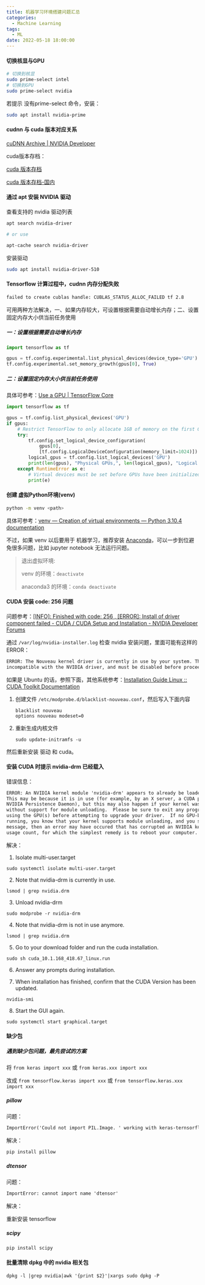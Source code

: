 ```yaml
---
title: 机器学习环境搭建问题汇总
categories:
  - Machine Learning
tags:
  - ML
date: 2022-05-18 18:00:00
---
```


#### 切换核显与GPU

```bash
# 切换到核显
sudo prime-select intel
# 切换到GPU
sudo prime-select nvidia
```

若提示 没有prime-select 命令，安装：

```bash
sudo apt install nvidia-prime
```

#### cudnn 与 cuda 版本对应关系

[cuDNN Archive | NVIDIA Developer](https://developer.nvidia.com/rdp/cudnn-archive)

cuda版本存档：

[cuda 版本存档](https://developer.nvidia.com/cuda-toolkit-archive)

[cuda 版本存档-国内](https://developer.download.nvidia.cn/compute/cuda/repos/)

#### 通过 apt 安装 NVIDIA 驱动

查看支持的 nvidia 驱动列表

```bash
apt search nvidia-driver

# or use

apt-cache search nvidia-driver
```

安装驱动

```bash
sudo apt install nvidia-driver-510
```

#### Tensorflow 计算过程中，cudnn 内存分配失败

```tex
failed to create cublas handle: CUBLAS_STATUS_ALLOC_FAILED tf 2.8
```

可用两种方法解决，一、如果内存较大，可设置根据需要自动增长内存；二、设置固定内存大小供当前任务使用

##### 一：设置根据需要自动增长内存

```python
import tensorflow as tf

gpus = tf.config.experimental.list_physical_devices(device_type='GPU')
tf.config.experimental.set_memory_growth(gpus[0], True)
```

##### 二：设置固定内存大小供当前任务使用

具体可参考：[Use a GPU  |  TensorFlow Core](https://www.tensorflow.org/guide/gpu#limiting_gpu_memory_growth)

```python
import tensorflow as tf

gpus = tf.config.list_physical_devices('GPU')
if gpus:
    # Restrict TensorFlow to only allocate 1GB of memory on the first GPU
    try:
        tf.config.set_logical_device_configuration(
            gpus[0],
            [tf.config.LogicalDeviceConfiguration(memory_limit=1024)])
        logical_gpus = tf.config.list_logical_devices('GPU')
        print(len(gpus), "Physical GPUs,", len(logical_gpus), "Logical GPUs")
    except RuntimeError as e:
        # Virtual devices must be set before GPUs have been initialized
        print(e)
```

#### 创建 虚拟Python环境(venv)

```bash
python -m venv <path>
```

具体可参考：[venv — Creation of virtual environments — Python 3.10.4 documentation](https://docs.python.org/3/library/venv.html)

不过，如果 venv 以后要用于 机器学习，推荐安装 [Anaconda](https://www.anaconda.com/products/distribution#Downloads)，可以一步到位避免很多问题，比如 jupyter notebook 无法运行问题。

> 退出虚拟环境:
>
> venv 的环境：`deactivate`
>
> anaconda3 的环境：`conda deactivate`

#### CUDA 安装 code: 256 问题

问题参考：[[INFO]: Finished with code: 256 , [ERROR]: Install of driver component failed - CUDA / CUDA Setup and Installation - NVIDIA Developer Forums](https://forums.developer.nvidia.com/t/info-finished-with-code-256-error-install-of-driver-component-failed/107661)

通过 `/var/log/nvidia-installer.log` 检查 nvidia 安装问题，里面可能有这样的 ERROR：

```tex
ERROR: The Nouveau kernel driver is currently in use by your system. This driver is
incompatible with the NVIDIA driver, and must be disabled before proceeding.
```

如果是 Ubuntu 的话，参照下面，其他系统参考：[Installation Guide Linux :: CUDA Toolkit Documentation](https://docs.nvidia.com/cuda/cuda-installation-guide-linux/index.html#runfile-nouveau)

1. 创建文件 `/etc/modprobe.d/blacklist-nouveau.conf`，然后写入下面内容

    ```
    blacklist nouveau
    options nouveau modeset=0
    ```

2. 重新生成内核文件

    ```
    sudo update-initramfs -u
    ```



然后重新安装 驱动 和 cuda。

#### 安装 CUDA 时提示 nvidia-drm 已经载入

错误信息：

```tex
ERROR: An NVIDIA kernel module 'nvidia-drm' appears to already be loaded in your kernel.
This may be because it is in use (for example, by an X server, a CUDA program, or the
NVIDIA Persistence Daemon), but this may also happen if your kernel was configured
without support for module unloading.  Please be sure to exit any programs that may be
using the GPU(s) before attempting to upgrade your driver.  If no GPU-based programs are
running, you know that your kernel supports module unloading, and you still receive this
message, then an error may have occured that has corrupted an NVIDIA kernel module's
usage count, for which the simplest remedy is to reboot your computer.
```

解决：

1. Isolate multi-user.target

```
sudo systemctl isolate multi-user.target
```

2. Note that nvidia-drm is currently in use.

```
lsmod | grep nvidia.drm
```

3. Unload nvidia-drm

```
sudo modprobe -r nvidia-drm
```

4. Note that nvidia-drm is not in use anymore.

```
lsmod | grep nvidia.drm
```

5. Go to your download folder and run the cuda installation.

```
sudo sh cuda_10.1.168_418.67_linux.run
```

6. Answer any prompts during installation.

7. When installation has finished, confirm that the CUDA Version has been updated.

```
nvidia-smi
```

8. Start the GUI again.

```
sudo systemctl start graphical.target
```

#### 缺少包

##### 遇到缺少包问题，最先尝试的方案

将 `from keras import xxx` 或 `from keras.xxx import xxx` 

改成 `from tensorflow.keras import xxx` 或 `from tensorflow.keras.xxx import xxx`

##### pillow

问题：

```tex
ImportError('Could not import PIL.Image. ' working with keras-ternsorflow
```

解决：

```bash
pip install pillow
```

##### dtensor

问题：

```tex
ImportError: cannot import name 'dtensor'
```

解决：

重新安装 tensorflow

##### scipy

```bash
pip install scipy
```

#### 批量清除 dpkg 中的 nvidia 相关包

```
dpkg -l |grep nvidia|awk '{print $2}'|xargs sudo dpkg -P
```
